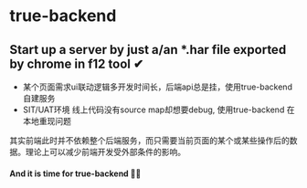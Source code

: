 # true-backend
## Start up a server by just a/an *.har file exported by chrome in f12 tool ✔

- 某个页面需求ui联动逻辑多开发时间长，后端api总是挂，使用true-backend 自建服务
- SIT/UAT环境 线上代码没有source map却想要debug, 使用true-backend 在本地重现问题

其实前端此时并不依赖整个后端服务，而只需要当前页面的某个或某些操作后的数据。理论上可以减少前端开发受外部条件的影响。

#### And it is time for true-backend 🐱‍👤
